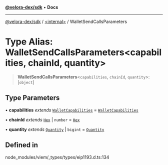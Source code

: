[**@velora-dex/sdk**](../../README.md) • **Docs**

***

[@velora-dex/sdk](../../globals.md) / [\<internal\>](../README.md) / WalletSendCallsParameters

# Type Alias: WalletSendCallsParameters\<capabilities, chainId, quantity\>

> **WalletSendCallsParameters**\<`capabilities`, `chainId`, `quantity`\>: [`object`]

## Type Parameters

• **capabilities** *extends* [`WalletCapabilities`](WalletCapabilities.md) = [`WalletCapabilities`](WalletCapabilities.md)

• **chainId** *extends* [`Hex`](Hex.md) \| `number` = [`Hex`](Hex.md)

• **quantity** *extends* [`Quantity`](Quantity.md) \| `bigint` = [`Quantity`](Quantity.md)

## Defined in

node\_modules/viem/\_types/types/eip1193.d.ts:134
